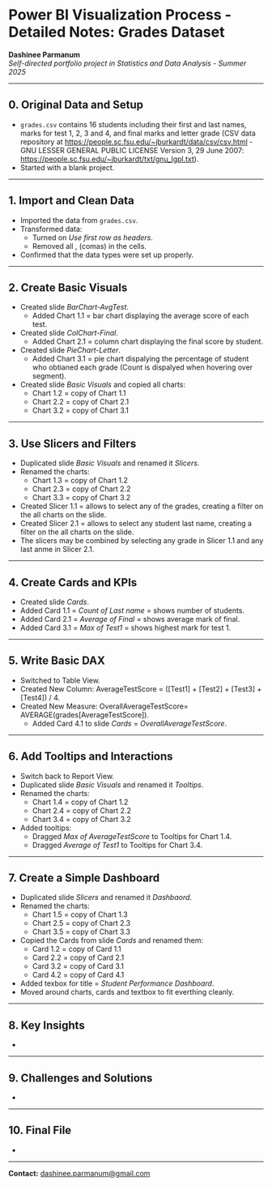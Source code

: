 # Power BI Visualization Process - Detailed Notes: Grades Dataset

**Dashinee Parmanum**  
*Self-directed portfolio project in Statistics and Data Analysis - Summer 2025*

---
## 0. Original Data and Setup
- `grades.csv` contains 16 students including their first and last names, marks for test 1, 2, 3 and 4, and final marks and letter grade (CSV data repository at https://people.sc.fsu.edu/~jburkardt/data/csv/csv.html - GNU LESSER GENERAL PUBLIC LICENSE Version 3, 29 June 2007: https://people.sc.fsu.edu/~jburkardt/txt/gnu_lgpl.txt).
- Started with a blank project.

---
## 1. Import and Clean Data
- Imported the data from `grades.csv`.
- Transformed data:
  - Turned on *Use first row as headers*.
   - Removed all , (comas) in the cells.
- Confirmed that the data types were set up properly.

---
## 2. Create Basic Visuals
- Created slide *BarChart-AvgTest*.
  - Added Chart 1.1 = bar chart displaying the average score of each test.
- Created slide *ColChart-Final*.
  - Added Chart 2.1 = column chart displaying the final score by student.
- Created slide *PieChart-Letter*.
  - Added Chart 3.1 = pie chart dispalying the percentage of student who obtianed each grade (Count is dispalyed when hovering over segment).
- Created slide *Basic Visuals* and copied all charts:
  -  Chart 1.2 = copy of Chart 1.1
  -  Chart 2.2 = copy of Chart 2.1
  -  Chart 3.2 = copy of Chart 3.1
    
---
## 3. Use Slicers and Filters
- Duplicated slide *Basic Visuals* and renamed it *Slicers*.
- Renamed the charts:
  -  Chart 1.3 = copy of Chart 1.2
  -  Chart 2.3 = copy of Chart 2.2
  -  Chart 3.3 = copy of Chart 3.2
- Created Slicer 1.1 = allows to select any of the grades, creating a filter on the all charts on the slide.
- Created Slicer 2.1 = allows to select any student last name, creating a filter on the all charts on the slide.
- The slicers may be combined by selecting any grade in Slicer 1.1 and any last anme in Slicer 2.1. 

---
## 4. Create Cards and KPIs
- Created slide *Cards*.
- Added Card 1.1 = *Count of Last name* = shows number of students.
- Added Card 2.1 = *Average of Final* = shows average mark of final.
- Added Card 3.1 = *Max of Test1* = shows highest mark for test 1.

---
## 5. Write Basic DAX
- Switched to Table View.
- Created New Column: AverageTestScore = ([Test1] + [Test2] + [Test3] + [Test4]) / 4.
- Created New Measure: OverallAverageTestScore= AVERAGE(grades[AverageTestScore]).
  - Added Card 4.1 to slide *Cards* = *OverallAverageTestScore*.

---
## 6. Add Tooltips and Interactions
- Switch back to Report View.
- Duplicated slide *Basic Visuals* and renamed it *Tooltips*.
- Renamed the charts:
  -  Chart 1.4 = copy of Chart 1.2
  -  Chart 2.4 = copy of Chart 2.2
  -  Chart 3.4 = copy of Chart 3.2
- Added tooltips:
  - Dragged *Max of AverageTestScore* to Tooltips for Chart 1.4.
  - Dragged *Average of Test1* to Tooltips for Chart 3.4.

---
## 7.  Create a Simple Dashboard
- Duplicated slide *Slicers* and renamed it *Dashbaord*.
- Renamed the charts:
  -  Chart 1.5 = copy of Chart 1.3
  -  Chart 2.5 = copy of Chart 2.3
  -  Chart 3.5 = copy of Chart 3.3
- Copied the Cards from slide *Cards* and renamed them:
  -  Card 1.2 = copy of Card 1.1
  -  Card 2.2 = copy of Card 2.1
  -  Card 3.2 = copy of Card 3.1
  -  Card 4.2 = copy of Card 4.1
- Added texbox for title = *Student Performance Dashboard*.
- Moved around charts, cards and textbox to fit everthing cleanly.
    
---
## 8. Key Insights
- 

---
## 9. Challenges and Solutions
- 

---
## 10. Final File
- 

---
**Contact:** dashinee.parmanum@gmail.com
